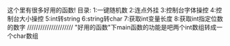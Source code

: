 这个里有很多好用的函数!
目录:
1:一键随机数
2:连点外挂
3:控制台字体操控
4:控制台大小操控
5:int转string
6:string转char
7:获取int变量长度
8:获取int指定位数的数字
/////////////////////
"好用的函数"下main函数的功能是吧两个int数组转成一个char数组

